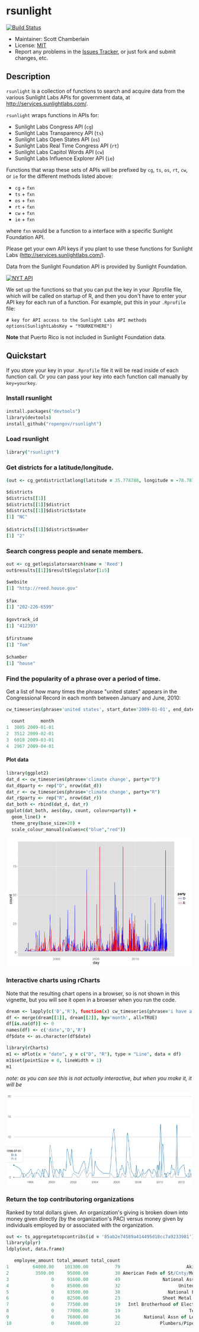 rsunlight
======

[![Build Status](https://api.travis-ci.org/rOpenGov/rsunlight.png)](https://travis-ci.org/rOpenGov/rsunlight)

+ Maintainer: Scott Chamberlain
+ License: [MIT](http://creativecommons.org/publicdomain/zero/1.0/)
+ Report any problems in the [Issues Tracker](https://github.com/SChamberlain/rOpenGov/issues), or just fork and submit changes, etc.

## Description

`rsunlight` is a collection of functions to search and acquire data from the various Sunlight Labs APIs for government data, at http://services.sunlightlabs.com/.

`rsunlight` wraps functions in APIs for:

 * Sunlight Labs Congress API (`cg`)
 * Sunlight Labs Transparency API (`ts`)
 * Sunlight Labs Open States API (`os`)
 * Sunlight Labs Real Time Congress API (`rt`) 
 * Sunlight Labs Capitol Words API (`cw`)
 * Sunlight Labs Influence Explorer API (`ie`)

Functions that wrap these sets of APIs will be prefixed by `cg`, `ts`, `os`, `rt`, `cw`, or `ie` for the different methods listed above:

 * `cg` + `fxn` 
 * `ts` + `fxn` 
 * `os` + `fxn` 
 * `rt` + `fxn` 
 * `cw` + `fxn`
 * `ie` + `fxn`

where `fxn` would be a function to a interface with a specific Sunlight Foundation API. 

Please get your own API keys if you plant to use these functions for Sunlight Labs (http://services.sunlightlabs.com/).

Data from the Sunlight Foundation API is provided by Sunlight Foundation.

<a border="0" href="http://services.sunlightlabs.com/" ><img src="http://www.altweeklies.com/imager/b/main/5866471/f291/SunlightFoundationLogo_500wide.gif" alt="NYT API" /></a>

We set up the functions so that you can put the key in your .Rprofile file, which will be called on startup of R, and then you don't have to enter your API key for each run of a function. For example, put this in your `.Rprofile` file:

```
# key for API access to the Sunlight Labs API methods
options(SunlightLabsKey = "YOURKEYHERE")
```

**Note** that Puerto Rico is not included in Sunlight Foundation data.

## Quickstart

If you store your key in your `.Rprofile` file it will be read inside of each function call. Or you can pass your key into each function call manually by `key=yourkey`. 

### Install rsunlight

```coffee
install.packages("devtools")
library(devtools)
install_github("ropengov/rsunlight")
```

### Load rsunlight

```coffee
library("rsunlight")
```

### Get districts for a latitude/longitude.

```coffee
(out <- cg_getdistrictlatlong(latitude = 35.778788, longitude = -78.787805))
```

```coffee
$districts
$districts[[1]]
$districts[[1]]$district
$districts[[1]]$district$state
[1] "NC"

$districts[[1]]$district$number
[1] "2"
```

### Search congress people and senate members.

```coffee
out <- cg_getlegislatorsearch(name = 'Reed')
out$results[[1]]$result$legislator[1:5]
```

```coffee
$website
[1] "http://reed.house.gov"

$fax
[1] "202-226-6599"

$govtrack_id
[1] "412393"

$firstname
[1] "Tom"

$chamber
[1] "house"
```

### Find the popularity of a phrase over a period of time.

Get a list of how many times the phrase "united states" appears in the Congressional Record in each month between January and June, 2010:

```coffee
cw_timeseries(phrase='united states', start_date='2009-01-01', end_date='2009-04-30', granularity='month')
```

```coffee
  count      month
1  3805 2009-01-01
2  3512 2009-02-01
3  6018 2009-03-01
4  2967 2009-04-01
```

#### Plot data

```coffee
library(ggplot2)
dat_d <- cw_timeseries(phrase='climate change', party="D")
dat_d$party <- rep("D", nrow(dat_d))
dat_r <- cw_timeseries(phrase='climate change', party="R")
dat_r$party <- rep("R", nrow(dat_r))
dat_both <- rbind(dat_d, dat_r)
ggplot(dat_both, aes(day, count, colour=party)) + 
  geom_line() + 
  theme_grey(base_size=20) + 
  scale_colour_manual(values=c("blue","red"))
```

![](inst/img/readmeplot1.png)

### Interactive charts using rCharts

Note that the resulting chart opens in a browser, so is not shown in this vignette, but you will see it open in a browser when you run the code.

```coffee
dream <- lapply(c('D','R'), function(x) cw_timeseries(phrase='i have a dream', party=x, start_date='1996-01-01', end_date='2013-01-01', granularity='month'))
df <- merge(dream[[1]], dream[[2]], by='month', all=TRUE)
df[is.na(df)] <- 0
names(df) <- c('date','D','R')
df$date <- as.character(df$date)
```

```coffee
library(rCharts)
m1 <- mPlot(x = "date", y = c("D", "R"), type = "Line", data = df)
m1$set(pointSize = 0, lineWidth = 1)
m1
```

_note: as you can see this is not actually interactive, but when you make it, it will be_

![](inst/img/rcharts_plot.png)

### Return the top contributoring organizations

Ranked by total dollars given. An organization's giving is broken down into money given directly (by the organization's PAC) versus money given by individuals employed by or associated with the organization.

```coffee
out <- ts_aggregatetopcontribs(id = '85ab2e74589a414495d18cc7a9233981')
library(plyr)
ldply(out, data.frame)
```

```coffee
   employee_amount total_amount total_count                                     name direct_count employee_count                               id direct_amount
1         64000.00    101300.00          79                         Akin, Gump et al           16             63 105dcfc8c9384875a099af230dad9917      37300.00
2          3500.00     95000.00          30 American Fedn of St/Cnty/Munic Employees           26              4 fb702029157e4c7c887172eba71c66c5      91500.00
3                0     91600.00          49                National Assn of Realtors           49              0 bb98402bd4d3471cad392a671ecd733a      91600.00
4                0     85000.00          32                      United Auto Workers           32              0 4d3167b97c9f48deb433aad57bb0ee44      85000.00
5                0     83500.00          38                  National Education Assn           38              0 1b8fea7e453d4e75841eac48ff9df550      83500.00
6                0     82500.00          23                Sheet Metal Workers Union           23              0 425be85642b24cc2bc3d8a0bb3c7bc92      82500.00
7                0     77500.00          19   Intl Brotherhood of Electrical Workers           19              0 b53b4ad137d743a996f4d7467700fc88      77500.00
8                0     77000.00          19                          Teamsters Union           19              0 f89c8e3ab2b44f72971f91b764868231      77000.00
9                0     76000.00          36         National Assn of Letter Carriers           36              0 390767dc6b4b491ca775b1bdf8a36eea      76000.00
10               0     74600.00          22               Plumbers/Pipefitters Union           22              0 c869c8e293614e10960b2e77f5eabecd      74600.00
```
